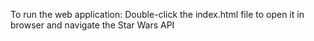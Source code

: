 To run the web application:
Double-click the index.html file to open it in browser and navigate the Star Wars API
